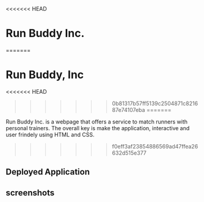 <<<<<<< HEAD
# Run Buddy Inc.
=======
# Run Buddy, Inc
<<<<<<< HEAD
>>>>>>> 0b81317b57ff5139c2504871c821687e74107eba
=======
 
 Run Buddy Inc. is a webpage that offers a service to match runners with personal trainers. 
 The overall key is make the application, interactive and user frindely using HTML and CSS.
 
>>>>>>> f0eff3af23854886569ad47ffea26632d515e377


## Deployed Application 

## screenshots 
